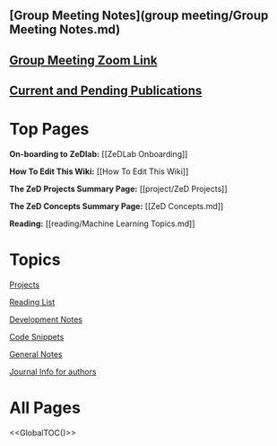 ## [Group Meeting Notes](group meeting/Group Meeting Notes.md)

## [Group Meeting Zoom Link](https://uchicagomedicine.zoom.us/j/93466313522?pwd=WG52L3hQREZNbnRCMENET3lrYWNVUT09)

## [Current and Pending Publications](https://zed.uchicago.edu/data/pub_drafts_/)

# Top Pages

**On-boarding to ZeDlab:** [[ZeDLab Onboarding]]

**How To Edit This Wiki:** [[How To Edit This Wiki]]

**The ZeD Projects Summary Page:** [[project/ZeD Projects]]

**The ZeD Concepts Summary Page:** [[ZeD Concepts.md]]

**Reading:** [[reading/Machine Learning Topics.md]]







# Topics

[Projects](project/Readme.md)

[Reading List](reading/Readme.md)

[Development Notes](development/Readme.md)

[Code Snippets](methods/Readme.md)

[General Notes](notes/Readme.md)

[Journal Info for authors](journals/Readme.md)


# All Pages

<<GlobalTOC()>>
